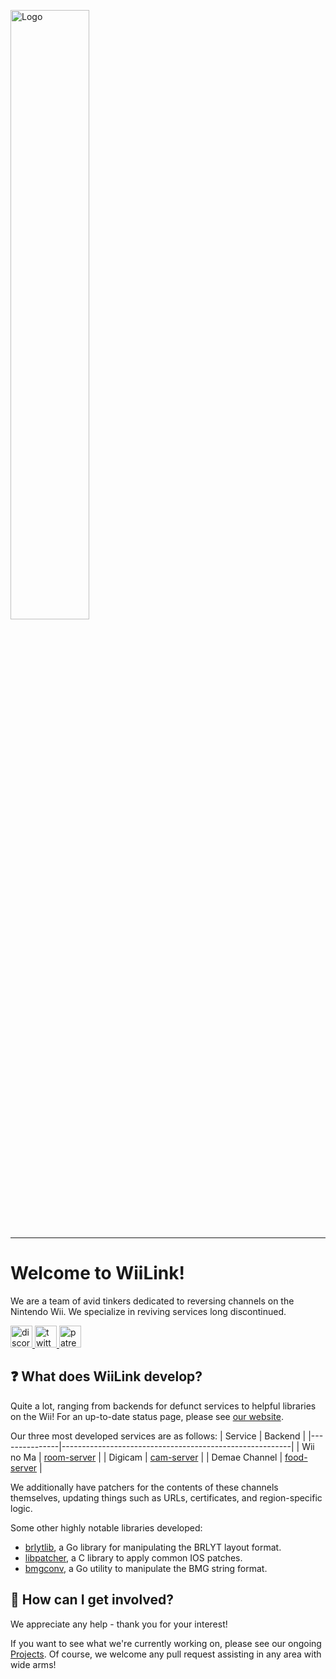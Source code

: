 <a href="https://wiilink24.com"><img width="50%" src="https://www.wiilink24.com/img/Wii_Link_Logo.png" alt="Logo"/></a>

---

# Welcome to WiiLink!
We are a team of avid tinkers dedicated to reversing channels on the Nintendo Wii.
We specialize in reviving services long discontinued.

  <a href="https://discord.gg/wiilink-750581992223146074" target="_blank">
    <img src="https://img.shields.io/static/v1?message=Discord&logo=discord&label=&color=7289DA&logoColor=white&labelColor=&style=for-the-badge" height="35" alt="discord logo"  />
  </a>
    <a href="https://twitter.com/wiilink24" target="_blank">
    <img src="https://img.shields.io/static/v1?message=Twitter&logo=twitter&label=&color=00acee&logoColor=white&labelColor=&style=for-the-badge" height="35" alt="twitter logo"  />
  </a>
    <a href="https://www.patreon.com/WiiLink24" target="_blank">
    <img src="https://img.shields.io/static/v1?message=Patreon&logo=patreon&label=&color=f96854&logoColor=white&labelColor=&style=for-the-badge" height="35" alt="patreon logo"  />
  </a>

## ❓ What does WiiLink develop?
Quite a lot, ranging from backends for defunct services to helpful libraries on the Wii! For an up-to-date status page, please see [our website](https://www.wiilink24.com/status).

Our three most developed services are as follows:
| Service       | Backend                                                 |
|---------------|---------------------------------------------------------|
| Wii no Ma     | [room-server](https://github.com/WiiLink24/room-server) |
| Digicam       | [cam-server](https://github.com/WiiLink24/cam-server)   |
| Demae Channel | [food-server](https://github.com/WiiLink24/food-server) |

We additionally have patchers for the contents of these channels themselves, updating things such as URLs, certificates, and region-specific logic.

Some other highly notable libraries developed:
 - [brlytlib](https://github.com/WiiLink24/brlytlib), a Go library for manipulating the BRLYT layout format.
 - [libpatcher](https://github.com/WiiLink24/libpatcher), a C library to apply common IOS patches.
 - [bmgconv](https://github.com/WiiLink24/bmgconv), a Go utility to manipulate the BMG string format.

## 📌 How can I get involved?
We appreciate any help - thank you for your interest!

If you want to see what we're currently working on, please see our ongoing [Projects](https://github.com/orgs/WiiLink24/projects). Of course, we welcome any pull request assisting in any area with wide arms!
